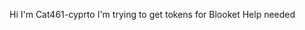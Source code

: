 Hi I'm Cat461-cyprto
I'm trying to get tokens for Blooket
Help needed

<!---
Cat461-cyprto/Cat461-cyprto is a ✨ special ✨ repository because its `README.md` (this file) appears on your GitHub profile.
You can click the Preview link to take a look at your changes.
--->
